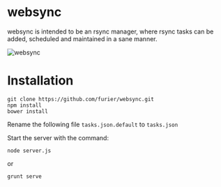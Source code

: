 websync
=======

websync is intended to be an rsync manager, where rsync tasks can be added, scheduled and maintained in a sane manner.

![websync][1]

Installation
============

    git clone https://github.com/furier/websync.git
    npm install
    bower install
    
Rename the following file `tasks.json.default` to `tasks.json`

Start the server with the command:

    node server.js
    
or

    grunt serve
    

  [1]: https://www.dropbox.com/s/sc51gj4ftqf00mn/Screenshot%202014-04-21%2002.37.13.png
